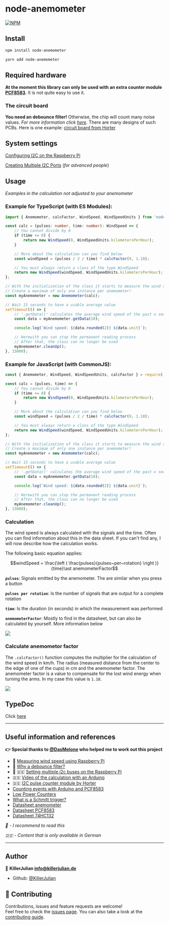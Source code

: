 # node-anemometer

[![NPM](https://nodei.co/npm/node-anemometer.png)](https://npmjs.org/package/node-anemometer)

## Install

```sh
npm install node-anemometer
```

```sh
yarn add node-anemometer
```

## Required hardware

**At the moment this library can only be used with an extra counter module [PCF8583](https://www.nxp.com/docs/en/data-sheet/PCF8583.pdf).** It is not quite easy to use it.

### The circuit board

**You need an debounce filter!** Otherwise, the chip will count many noise values. _For more information click [here](https://ptvo.info/zigbee-configurable-firmware-features/external-sensors/pcf8583-zigbee-counter/)._ There are many designs of such PCBs. Here is one example: [circuit board from Horter](https://www.horter.de/doku/i2c-counter-PCF8583_db.pdf)

## System settings

[Configuring I2C on the Raspberry Pi](https://github.com/fivdi/i2c-bus/blob/HEAD/doc/raspberry-pi-i2c.md)

[Creating Multiple I2C Ports](https://www-laub--home-de.translate.goog/wiki/Raspberry_Pi_multiple_I2C_bus?_x_tr_sl=de&_x_tr_tl=en&_x_tr_hl=de&_x_tr_pto=wapp) (_for advanced people_)

## Usage

_Examples in the calculation not adjusted to your anemometer_

### Example for TypeScript (with ES Modules):

```typescript
import { Anemometer, calcFactor, WindSpeed, WindSpeedUnits } from 'node-anemometer';

const calc = (pulses: number, time: number): WindSpeed => {
	// You cannot divide by 0
	if (time <= 0) {
		return new WindSpeed(0, WindSpeedUnits.kilometersPerHour);
	}

	// More about the calculation can you find below
	const windSpeed = (pulses / 2 / time) * calcFactor(9, 1.18);

	// You must always return a class of the type WindSpeed
	return new WindSpeed(windSpeed, WindSpeedUnits.kilometersPerHour);
};

// With the initialization of the class it starts to measure the wind speed and stores it in a cache
// Create a maximum of only one instance per anemometer!
const myAnemometer = new Anemometer(calc);

// Wait 15 seconds to have a usable average value
setTimeout(() => {
	// '.getData()' calculates the average wind speed of the past x seconds
	const data = myAnemometer.getData(10);

	console.log(`Wind speed: ${data.rounded(2)} ${data.unit}`);

	// Herewith you can stop the permanent reading process
	// After that, the class can no longer be used
	myAnemometer.cleanUp();
}, 15000);
```

### Example for JavaScript (with CommonJS):

```js
const { Anemometer, WindSpeed, WindSpeedUnits, calcFactor } = require('node-anemometer');

const calc = (pulses, time) => {
	// You cannot divide by 0
	if (time <= 0) {
		return new WindSpeed(0, WindSpeedUnits.kilometersPerHour);
	}

	// More about the calculation can you find below
	const windSpeed = (pulses / 2 / time) * calcFactor(9, 1.18);

	// You must always return a class of the type WindSpeed
	return new WindSpeed(windSpeed, WindSpeedUnits.kilometersPerHour);
};

// With the initialization of the class it starts to measure the wind speed and stores it in a cache
// Create a maximum of only one instance per anemometer!
const myAnemometer = new Anemometer(calc);

// Wait 15 seconds to have a usable average value
setTimeout(() => {
	// '.getData()' calculates the average wind speed of the past x seconds
	const data = myAnemometer.getData(10);

	console.log(`Wind speed: ${data.rounded(2)} ${data.unit}`);

	// Herewith you can stop the permanent reading process
	// After that, the class can no longer be used
	myAnemometer.cleanUp();
}, 15000);
```

### Calculation

The wind speed is always calculated with the signals and the time. Often you can find information about this in the data sheet. If you can't find any, I will now describe how the calculation works.

The following basic equation applies:

$$windSpeed = \frac{\left ( \frac{pulses}{pulses~per~rotation} \right )}{time}\ast anemometerFactor$$

**`pulses`**: Signals emitted by the anemometer. The are similar when you press a button

**`pulses per rotation`**: Is the number of signals that are output for a complete rotation

**`time`**: Is the duration (in seconds) in which the measurement was performed

**`anemometerFactor`**: Mostly to find in the datasheet, but can also be calculated by yourself. More information below

![](./images/pulses.svg)

### Calculate anemometor factor

The `.calcFactor()` function computes the multiplier for the calculation of the wind speed in km/h. The radius (measured distance from the center to the edge of one of the cups) in cm and the anemometer factor. The anemometer factor is a value to compensate for the lost wind energy when turning the arms. In my case this value is `1.18`.

![](./images/anemometer.svg)

## TypeDoc

Click [here](https://killerjulian.github.io/node-anemometer/)

---

## Useful information and references

**👉 Special thanks to [@DasMelone](https://github.com/DasMelone) who helped me to work out this project**

- 🌟 [Measuring wind speed using Raspberry Pi](https://projects.raspberrypi.org/en/projects/build-your-own-weather-station/5)
- 🌟 [Why a debounce filter?](https://ptvo.info/zigbee-configurable-firmware-features/external-sensors/pcf8583-zigbee-counter/)
- 🌟 🇩🇪 [Setting multiple i2c buses on the Raspberry Pi](https://www.laub-home.de/wiki/Raspberry_Pi_multiple_I2C_bus)
- 🇩🇪 [Video of the calculation with an Arduino](https://www.youtube.com/watch?v=Mr05UumeQsk)
- 🇩🇪 [I2C pulse counter module by Horter](https://www.nikolaus-lueneburg.de/2019/05/i2c-impuls-counter-modul/)
- [Counting events with Arduino and PCF8583](https://tinkerman.cat/post/counting-events-with-arduino-and-pcf8583/)
- [Low Power Counters](https://hackaday.io/project/174898-esp-now-weather-station/log/184063-low-power-counters)
- [What is a Schmitt trigger?](https://en.wikipedia.org/wiki/Schmitt_trigger)
- [Datasheet anemometer](https://www.argentdata.com/files/80422_datasheet.pdf)
- [Datasheet PCF8583](https://www.nxp.com/docs/en/data-sheet/PCF8583.pdf)
- [Datasheet 74HC132](https://assets.nexperia.com/documents/data-sheet/74HC_HCT132.pdf)

_🌟 - I recommend to read this_

_🇩🇪 - Content that is only available in German_

---

## Author

👤 **KillerJulian <info@killerjulian.de>**

- Github: [@KillerJulian](https://github.com/KillerJulian)

## 🤝 Contributing

Contributions, issues and feature requests are welcome!<br />Feel free to check the [issues page](https://github.com/KillerJulian/node-anemometer/issues). You can also take a look at the [contributing guide](https://github.com/KillerJulian/node-anemometer/blob/master/CONTRIBUTING.md).
